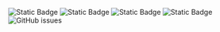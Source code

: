 ![Static Badge](https://img.shields.io/badge/blacklists-60-000000) ![Static Badge](https://img.shields.io/badge/blacklisted-2659800-cc0000) ![Static Badge](https://img.shields.io/badge/whitelisted-2244-00CC00) ![Static Badge](https://img.shields.io/badge/streaming_blacklist-28107-000000) ![GitHub issues](https://img.shields.io/github/issues/fabriziosalmi/blacklists)
